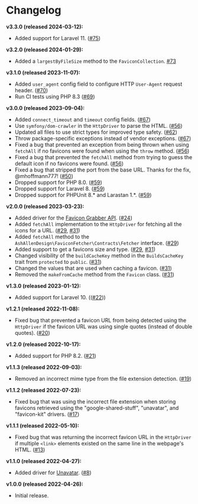 # Changelog

**v3.3.0 (released 2024-03-12):**

- Added support for Laravel 11. ([#75](https://github.com/ash-jc-allen/favicon-fetcher/pull/75))

**v3.2.0 (released 2024-01-29):**

- Added a `largestByFileSize` method to the `FaviconCollection`. [#73](https://github.com/ash-jc-allen/favicon-fetcher/pull/73)

**v3.1.0 (released 2023-11-07):**

- Added `user_agent` config field to configure HTTP `User-Agent` request header. ([#70](https://github.com/ash-jc-allen/favicon-fetcher/pull/70))
- Run CI tests using PHP 8.3 ([#69](https://github.com/ash-jc-allen/favicon-fetcher/pull/69))

**v3.0.0 (released 2023-09-04):**

- Added `connect_timeout` and `timeout` config fields. ([#67](https://github.com/ash-jc-allen/favicon-fetcher/pull/67))
- Use `symfony/dom-crawler` in the `HttpDriver` to parse the HTML. ([#56](https://github.com/ash-jc-allen/favicon-fetcher/pull/56))
- Updated all files to use strict types for improved type safety. ([#62](https://github.com/ash-jc-allen/favicon-fetcher/pull/62))
- Throw package-specific exceptions instead of vendor exceptions. ([#67](https://github.com/ash-jc-allen/favicon-fetcher/pull/67))
- Fixed a bug that prevented an exception from being thrown when using `fetchAll` if no favicons were found when using the `throw` method. ([#56](https://github.com/ash-jc-allen/favicon-fetcher/pull/50))
- Fixed a bug that prevented the `fetchAll` method from trying to guess the default icon if no favicons were found. ([#56](https://github.com/ash-jc-allen/favicon-fetcher/pull/50))
- Fixed a bug that stripped the port from the base URL. Thanks for the fix, @mhoffmann777! ([#50](https://github.com/ash-jc-allen/favicon-fetcher/pull/50))
- Dropped support for PHP 8.0. ([#59](https://github.com/ash-jc-allen/favicon-fetcher/pull/59))
- Dropped support for Laravel 8. ([#59](https://github.com/ash-jc-allen/favicon-fetcher/pull/59))
- Dropped support for PHPUnit 8.* and Larastan 1.*. ([#59](https://github.com/ash-jc-allen/favicon-fetcher/pull/59))

**v2.0.0 (released 2023-03-23):**
- Added driver for the [Favicon Grabber API](https://favicongrabber.com/). ([#24](https://github.com/ash-jc-allen/favicon-fetcher/pull/24))
- Added `fetchAll` implementation to the `HttpDriver` for fetching all the icons for a URL. ([#29](https://github.com/ash-jc-allen/favicon-fetcher/pull/29), [#31](https://github.com/ash-jc-allen/favicon-fetcher/pull/31))
- Added `fetchAll` method to the `AshAllenDesign\FaviconFetcher\Contracts\Fetcher` interface. ([#29](https://github.com/ash-jc-allen/favicon-fetcher/pull/29))
- Added support to get a favicons size and type. ([#29](https://github.com/ash-jc-allen/favicon-fetcher/pull/29), [#31](https://github.com/ash-jc-allen/favicon-fetcher/pull/31))
- Changed visibility of the `buildCacheKey` method in the `BuildsCacheKey` trait from `protected` to `public`. ([#31](https://github.com/ash-jc-allen/favicon-fetcher/pull/31))
- Changed the values that are used when caching a favicon. ([#31](https://github.com/ash-jc-allen/favicon-fetcher/pull/31))
- Removed the `makeFromCache` method from the `Favicon` class. ([#31](https://github.com/ash-jc-allen/favicon-fetcher/pull/31))

**v1.3.0 (released 2023-01-12):**
- Added support for Laravel 10. (([#22](https://github.com/ash-jc-allen/favicon-fetcher/pull/22)))

**v1.2.1 (released 2022-11-08):**
- Fixed bug that prevented a favicon URL from being detected using the `HttpDriver` if the favicon URL was using single quotes (instead of double quotes). ([#20](https://github.com/ash-jc-allen/favicon-fetcher/pull/20))

**v1.2.0 (released 2022-10-17):**
- Added support for PHP 8.2. ([#21](https://github.com/ash-jc-allen/favicon-fetcher/pull/21))

**v1.1.3 (released 2022-09-03):**
- Removed an incorrect mime type from the file extension detection. ([#19](https://github.com/ash-jc-allen/favicon-fetcher/pull/19))

**v1.1.2 (released 2022-07-23):**
- Fixed bug that was using the incorrect file extension when storing favicons retrieved using the "google-shared-stuff", "unavatar", and "favicon-kit" drivers. ([#17](https://github.com/ash-jc-allen/favicon-fetcher/pull/17))

**v1.1.1 (released 2022-05-10):**
- Fixed bug that was returning the incorrect favicon URL in the `HttpDriver` if multiple `<link>` elements existed on the same line in the webpage's HTML. ([#13](https://github.com/ash-jc-allen/favicon-fetcher/pull/13))

**v1.1.0 (released 2022-04-27):**
- Added driver for [Unavatar](https://unavatar). ([#8](https://github.com/ash-jc-allen/favicon-fetcher/pull/8))

**v1.0.0 (released 2022-04-26):**
- Initial release.
